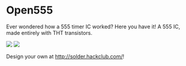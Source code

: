 # Open555

Ever wondered how a 555 timer IC worked? Here you have it! A 555 IC, made entirely with THT transistors.

![](https://hc-cdn.hel1.your-objectstorage.com/s/v3/6262b346e97086dc62e5599f34cb1e5d95b509a1_image.png)
![](https://hc-cdn.hel1.your-objectstorage.com/s/v3/f7c1a8c3eacfcda06b0da1317843f2408ce90ce7_image.png)

Design your own at http://solder.hackclub.com/!
